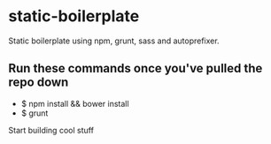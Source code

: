 static-boilerplate
==================

Static boilerplate using npm, grunt, sass and autoprefixer.

## Run these commands once you've pulled the repo down

- $ npm install && bower install
- $ grunt

Start building cool stuff
